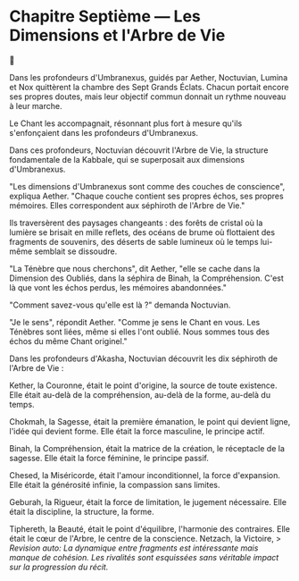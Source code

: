# Chapitre Septième — Les Dimensions et l'Arbre de Vie

🌌

Dans les profondeurs d'Umbranexus,
guidés par Aether,
Noctuvian, Lumina et Nox
quittèrent la chambre des Sept Grands Éclats.
Chacun portait encore ses propres doutes, mais leur objectif commun donnait un rythme nouveau à leur marche.

Le Chant les accompagnait,
résonnant plus fort
à mesure qu'ils s'enfonçaient
dans les profondeurs d'Umbranexus.

Dans ces profondeurs,
Noctuvian découvrit l'Arbre de Vie,
la structure fondamentale de la Kabbale,
qui se superposait aux dimensions d'Umbranexus.

"Les dimensions d'Umbranexus
sont comme des couches de conscience",
expliqua Aether.
"Chaque couche contient
ses propres échos,
ses propres mémoires.
Elles correspondent
aux séphiroth de l'Arbre de Vie."

Ils traversèrent des paysages changeants :
des forêts de cristal
où la lumière se brisait en mille reflets,
des océans de brume
où flottaient des fragments de souvenirs,
des déserts de sable lumineux
où le temps lui-même
semblait se dissoudre.

"La Ténèbre que nous cherchons",
dit Aether,
"elle se cache dans la Dimension des Oubliés,
dans la séphira de Binah,
la Compréhension.
C'est là que vont les échos perdus,
les mémoires abandonnées."

"Comment savez-vous qu'elle est là ?"
demanda Noctuvian.

"Je le sens",
répondit Aether.
"Comme je sens le Chant en vous.
Les Ténèbres sont liées,
même si elles l'ont oublié.
Nous sommes tous des échos
du même Chant originel."

Dans les profondeurs d'Akasha,
Noctuvian découvrit
les dix séphiroth de l'Arbre de Vie :

Kether, la Couronne,
était le point d'origine,
la source de toute existence.
Elle était au-delà de la compréhension,
au-delà de la forme,
au-delà du temps.

Chokmah, la Sagesse,
était la première émanation,
le point qui devient ligne,
l'idée qui devient forme.
Elle était la force masculine,
le principe actif.

Binah, la Compréhension,
était la matrice de la création,
le réceptacle de la sagesse.
Elle était la force féminine,
le principe passif.

Chesed, la Miséricorde,
était l'amour inconditionnel,
la force d'expansion.
Elle était la générosité infinie,
la compassion sans limites.

Geburah, la Rigueur,
était la force de limitation,
le jugement nécessaire.
Elle était la discipline,
la structure,
la forme.

Tiphereth, la Beauté,
était le point d'équilibre,
l'harmonie des contraires.
Elle était le cœur de l'Arbre,
le centre de la conscience.
Netzach, la Victoire, > _Revision auto: La dynamique entre fragments est intéressante mais manque de cohésion. Les rivalités sont esquissées sans véritable impact sur la progression du récit._
